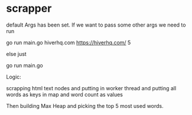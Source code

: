 # scrapper

default Args has been set.
If we want to pass some other args we need to run

go run main.go hiverhq.com https://hiverhq.com/ 5

else just

go run main.go

Logic:

scrapping html text nodes and putting in worker thread and putting all words as keys in map and word count as values

Then building Max Heap and picking the top 5 most used words.